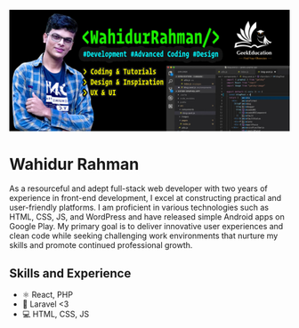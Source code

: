 ![Design and Development](https://raw.githubusercontent.com/WahidurRahman/WahidurRahman/main/Untitled-1.jpg)
# Wahidur Rahman
As a resourceful and adept full-stack web developer with two years of experience in front-end development, I excel at constructing practical and user-friendly platforms. I am proficient in various technologies such as HTML, CSS, JS, and WordPress and have released simple Android apps on Google Play. My primary goal is to deliver innovative user experiences and clean code while seeking challenging work environments that nurture my skills and promote continued professional growth. 

## Skills and Experience
* ⚛ React, PHP
* 📱 Laravel <3
* 💻 HTML, CSS, JS

<!-- 
**WahidurRahman/WahidurRahman** is a ✨ _special_ ✨ repository because its `README.md` (this file) appears on your GitHub profile. 

Here are some ideas to get you started:

- 🔭 I’m currently working on ...Youtube
- 🌱 I’m currently learning ... React and advanced web development 
- 👯 I’m looking to collaborate on ...react
- 🤔 I’m looking for help with ...AWS
- 💬 Ask me about ...Anything 
- 📫 How to reach me: ... [YouTube Channel] (http://youtube.com/geekeducation)
- 😄 Pronouns: ... He/Him
- ⚡ Fun fact: ...Iam half Fninsh 
-->

